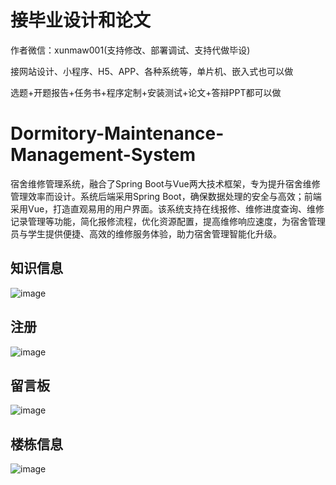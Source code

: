 # 接毕业设计和论文
作者微信：xunmaw001(支持修改、部署调试、支持代做毕设)

接网站设计、小程序、H5、APP、各种系统等，单片机、嵌入式也可以做

选题+开题报告+任务书+程序定制+安装测试+论文+答辩PPT都可以做
# Dormitory-Maintenance-Management-System
宿舍维修管理系统，融合了Spring Boot与Vue两大技术框架，专为提升宿舍维修管理效率而设计。系统后端采用Spring Boot，确保数据处理的安全与高效；前端采用Vue，打造直观易用的用户界面。该系统支持在线报修、维修进度查询、维修记录管理等功能，简化报修流程，优化资源配置，提高维修响应速度，为宿舍管理员与学生提供便捷、高效的维修服务体验，助力宿舍管理智能化升级。
## 知识信息
![image](https://github.com/user-attachments/assets/f326fa34-2d33-405c-91c9-35b0e9ae63b6)
## 注册
![image](https://github.com/user-attachments/assets/23fdcb09-1569-4485-9cff-7bbec691184d)
## 留言板
![image](https://github.com/user-attachments/assets/9d6cb5ec-2568-4e7a-850e-23cb4ce9e5a2)
## 楼栋信息
![image](https://github.com/user-attachments/assets/4641e92f-c4ca-4ff1-a44c-a20cee549be6)
